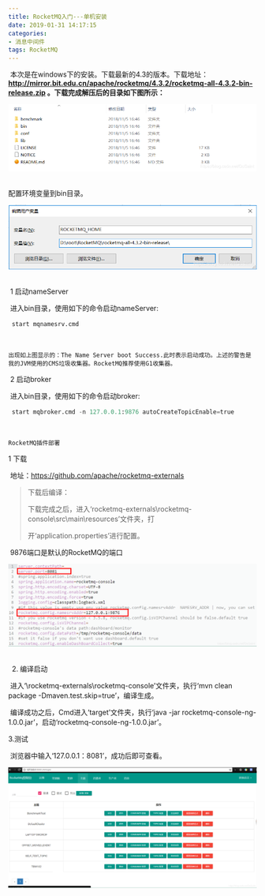 ```yaml
---
title: RocketMQ入门---单机安装
date: 2019-01-31 14:17:15
categories: 
- 消息中间件
tags: RocketMQ
---
```


​             本次是在windows下的安装。下载最新的4.3的版本。下载地址：**http://mirror.bit.edu.cn/apache/rocketmq/4.3.2/rocketmq-all-4.3.2-bin-release.zip 。下载完成解压后的目录如下图所示：**

![img](RocketMQ入门-单机安装\1.png)![点击并拖拽以移动](data:image/gif;base64,R0lGODlhAQABAPABAP///wAAACH5BAEKAAAALAAAAAABAAEAAAICRAEAOw==)

配置环境变量到bin目录。

![img](RocketMQ入门-单机安装\2.png)![点击并拖拽以移动](data:image/gif;base64,R0lGODlhAQABAPABAP///wAAACH5BAEKAAAALAAAAAABAAEAAAICRAEAOw==)

​               1 启动nameServer

​                进入bin目录，使用如下的命令启动nameServer:

```bash
 start mqnamesrv.cmd
```

![点击并拖拽以移动](data:image/gif;base64,R0lGODlhAQABAPABAP///wAAACH5BAEKAAAALAAAAAABAAEAAAICRAEAOw==)

```
出现如上图显示的：The Name Server boot Success.此时表示启动成功。上述的警告是我的JVM使用的CMS垃圾收集器。RocketMQ推荐使用G1收集器。
```

​                2 启动broker

​                进入bin目录，使用如下的命令启动broker:

```python
 start mqbroker.cmd -n 127.0.0.1:9876 autoCreateTopicEnable=true
```

![点击并拖拽以移动](data:image/gif;base64,R0lGODlhAQABAPABAP///wAAACH5BAEKAAAALAAAAAABAAEAAAICRAEAOw==)

```
RocketMQ插件部署
```

1 下载

​        地址：<https://github.com/apache/rocketmq-externals>

> 下载后编译：
>
> 下载完成之后，进入‘rocketmq-externals\rocketmq-console\src\main\resources’文件夹，打
>
> 开‘application.properties’进行配置。

​        9876端口是默认的RocketMQ的端口

![img](RocketMQ入门-单机安装\3.png)![点击并拖拽以移动](data:image/gif;base64,R0lGODlhAQABAPABAP///wAAACH5BAEKAAAALAAAAAABAAEAAAICRAEAOw==)

2. 编译启动

​            进入‘\rocketmq-externals\rocketmq-console’文件夹，执行‘mvn clean package -Dmaven.test.skip=true’，编译生成。

​            编译成功之后，Cmd进入‘target’文件夹，执行‘java -jar rocketmq-console-ng-1.0.0.jar’，启动‘rocketmq-console-ng-1.0.0.jar’。

3.测试

​        浏览器中输入‘127.0.0.1：8081’，成功后即可查看。

![img](RocketMQ入门-单机安装\4.png)

